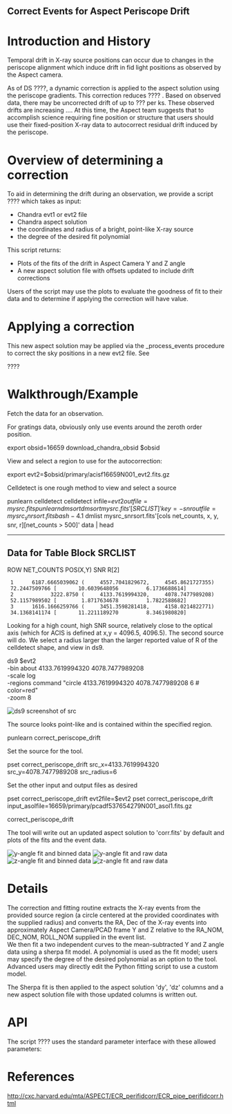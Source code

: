 Correct Events for Aspect Periscope Drift
-----------------------------------------


Introduction and History
========================

Temporal drift in X-ray source positions can occur due to changes in the periscope
alignment which induce drift in fid light positions as observed by the Aspect camera.

As of DS ????, a dynamic correction is applied to the aspect solution using the periscope
gradients.  This correction reduces ???? .  Based on observed data, there may be
uncorrected drift of up to ??? per ks.  These observed drifts are increasing ....
At this time, the Aspect team suggests that to accomplish
science requiring fine position or structure that users should use their fixed-position X-ray data to
autocorrect residual drift induced by the periscope.

Overview of determining a correction
====================================

To aid in determining the drift during an observation, we provide a script ???? which takes as input:

 * Chandra evt1 or evt2 file
 * Chandra aspect solution
 * the coordinates and radius of a bright, point-like X-ray source
 * the degree of the desired fit polynomial

This script returns:

 * Plots of the fits of the drift in Aspect Camera Y and Z angle
 * A new aspect solution file with offsets updated to include drift corrections

Users of the script may use the plots to evaluate the goodness of fit to their data and to
determine if applying the correction will have value.


Applying a correction
=====================

This new aspect solution may be applied via the _process_events procedure to correct the
sky positions in a new evt2 file.  See

????


Walkthrough/Example
===================

Fetch the data for an observation.

For gratings data, obviously only use events around the zeroth order position.

export obsid=16659
download_chandra_obsid $obsid

View and select a region to use for the autocorrection:

export evt2=$obsid/primary/acisf16659N001_evt2.fits.gz

Celldetect is one rough method to view and select a source

punlearn celldetect
celldetect infile=$evt2 outfile=mysrc.fits
punlearn dmsort
dmsort mysrc.fits'[SRCLIST]' key=-snr outfile=mysrc_snrsort.fits
bash-4.1$ dmlist mysrc_snrsort.fits'[cols net_counts, x, y, snr, r][net_counts > 500]' data |
head

--------------------------------------------------------------------------------
Data for Table Block SRCLIST
--------------------------------------------------------------------------------
 
ROW    NET_COUNTS           POS(X,Y)                                 SNR
R[2]
 
     1      6187.6665039062 (     4557.7041829672,     4545.8621727355)
     72.2447509766 [       10.6039648056         6.1736688614]
     2            3222.8750 (     4133.7619994320,     4078.7477989208)
     52.1157989502 [        1.8717634678         1.7822588682]
     3      1616.1666259766 (     3451.3598281418,     4158.0214822771)
     34.1368141174 [       11.2211189270         8.3461980820]


Looking for a high count, high SNR source, relatively close to the optical axis (which for ACIS is
defined at x,y = 4096.5, 4096.5).  The second source will do.  We select a radius larger
than the larger reported value of R of the celldetect shape, and view in ds9.

ds9 $evt2 \
-bin about 4133.7619994320 4078.7477989208 \
-scale log \
-regions command "circle 4133.7619994320 4078.7477989208 6 # color=red" \
-zoom 8

![ds9 screenshot of src](ds9_src.png)

The source looks point-like and is contained within the specified region.

punlearn correct_periscope_drift

Set the source for the tool.

pset correct_periscope_drift src_x=4133.7619994320 src_y=4078.7477989208 src_radius=6

Set the other input and output files as desired

pset correct_periscope_drift evt2file=$evt2
pset correct_periscope_drift input_asolfile=16659/primary/pcadf537654279N001_asol1.fits.gz

correct_periscope_drift

The tool will write out an updated aspect solution to 'corr.fits' by default and plots of
the fits and the event data.

![y-angle fit and binned data](corr_fit_yag.png)
![y-angle fit and raw data](corr_data_yag.png)
![z-angle fit and binned data](corr_fit_zag.png)
![z-angle fit and raw data](corr_data_zag.png)


Details
=======

The correction and fitting routine extracts the X-ray events from the provided source
region (a circle centered at the provided coordinates with the supplied radius) and converts
the RA, Dec of the X-ray events into approximately Aspect Camera/PCAD frame Y and Z
relative to the RA_NOM, DEC_NOM, ROLL_NOM supplied in the event list.  
We then fit a two independent curves to the mean-subtracted Y and Z angle data using a sherpa fit model.
A polynomial is used as the fit model; users may specify the degree of the desired
polynomial as an option to the tool. Advanced users may directly edit the Python fitting script to use a custom
model.

The Sherpa fit is then applied to the aspect solution 'dy', 'dz' columns and a new aspect
solution file with those updated columns is written out.

API
===

The script ???? uses the standard parameter interface with these allowed parameters:





References
==========

http://cxc.harvard.edu/mta/ASPECT/ECR_perifidcorr/ECR_pipe_perifidcorr.html
